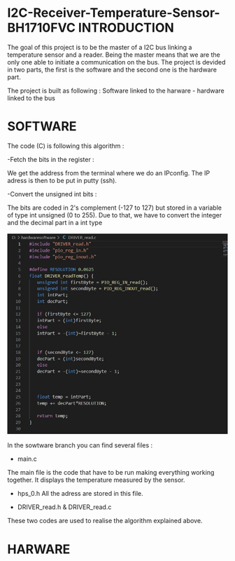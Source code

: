 # I2C-Receiver-Temperature-Sensor-BH1710FVC INTRODUCTION

The goal of this project is to be the master of a I2C bus linking a temperature sensor and a reader. Being the master means that we are the only one able to initiate a communication on the bus.
The project is devided in two parts, the first is the software and the second one is the hardware part.

The project is built as following : Software linked to the harware - hardware linked to the bus 

# SOFTWARE
The code (C) is following this algorithm :

-Fetch the bits in the register :

We get the address from the terminal where we do an IPconfig. The IP adress is then to be put in putty (ssh).

-Convert the unsigned int bits :

The bits are coded in 2's complement (-127 to 127) but stored in a variable of type int unsigned (0 to 255). Due to that, we have to convert the integer and the decimal part in a int type
<br><br>
![image](image1hs.jpg)

In the sowtware branch you can find several files :

- main.c

The main file is the code that have to be run making everything working together. It displays the temperature measured by the sensor.

- hps_0.h
All the adress are stored in this file.

- DRIVER_read.h & DRIVER_read.c

These two codes are used to realise the algorithm explained above.

# HARWARE
